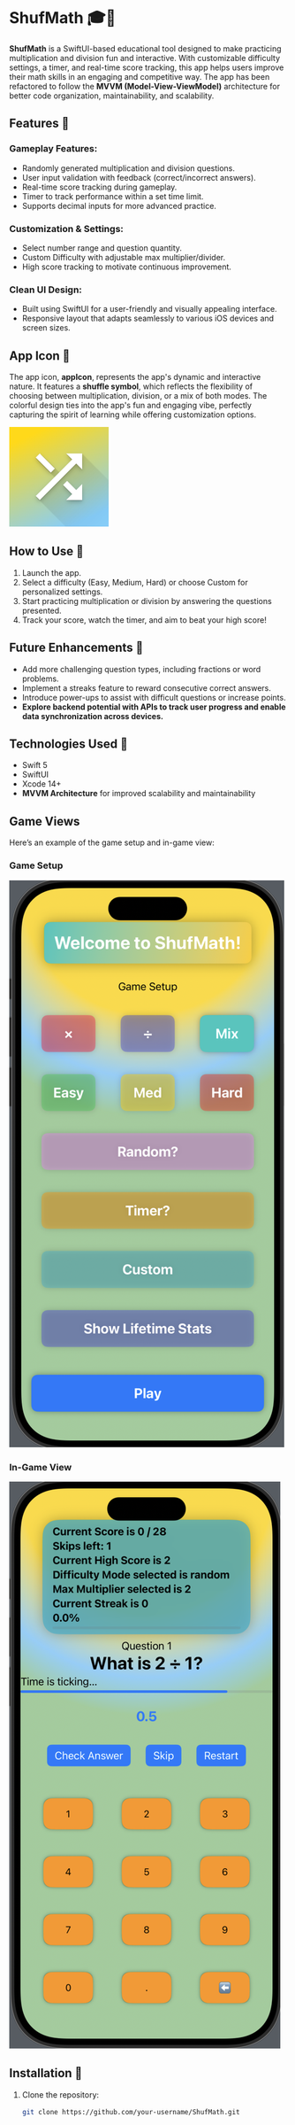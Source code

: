 # ShufMath 🎓📱

**ShufMath** is a SwiftUI-based educational tool designed to make practicing multiplication and division fun and interactive. With customizable difficulty settings, a timer, and real-time score tracking, this app helps users improve their math skills in an engaging and competitive way. The app has been refactored to follow the **MVVM (Model-View-ViewModel)** architecture for better code organization, maintainability, and scalability.

## Features 🌟

### Gameplay Features:
- Randomly generated multiplication and division questions.
- User input validation with feedback (correct/incorrect answers).
- Real-time score tracking during gameplay.
- Timer to track performance within a set time limit.
- Supports decimal inputs for more advanced practice.

### Customization & Settings:
- Select number range and question quantity.
- Custom Difficulty with adjustable max multiplier/divider.
- High score tracking to motivate continuous improvement.

### Clean UI Design:
- Built using SwiftUI for a user-friendly and visually appealing interface.
- Responsive layout that adapts seamlessly to various iOS devices and screen sizes.

## App Icon 🎨
The app icon, **appIcon**, represents the app's dynamic and interactive nature. It features a **shuffle symbol**, which reflects the flexibility of choosing between multiplication, division, or a mix of both modes. The colorful design ties into the app's fun and engaging vibe, perfectly capturing the spirit of learning while offering customization options.

![App Icon](images/appIcon.png)

## How to Use 📝
1. Launch the app.
2. Select a difficulty (Easy, Medium, Hard) or choose Custom for personalized settings.
3. Start practicing multiplication or division by answering the questions presented.
4. Track your score, watch the timer, and aim to beat your high score!

## Future Enhancements 🚀
- Add more challenging question types, including fractions or word problems.
- Implement a streaks feature to reward consecutive correct answers.
- Introduce power-ups to assist with difficult questions or increase points.
- **Explore backend potential with APIs to track user progress and enable data synchronization across devices.**

## Technologies Used 🔧
- Swift 5
- SwiftUI
- Xcode 14+
- **MVVM Architecture** for improved scalability and maintainability

## Game Views
Here’s an example of the game setup and in-game view:

### Game Setup
![Game Setup](images/start.png)

### In-Game View
![In-Game View](images/in-game.png)

## Installation 🚀
1. Clone the repository:
   ```bash
   git clone https://github.com/your-username/ShufMath.git
